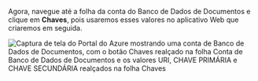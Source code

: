   Agora, navegue até a folha da conta do Banco de Dados de Documentos e clique em **Chaves**, pois usaremos esses valores no aplicativo Web que criaremos em seguida.

![Captura de tela do Portal do Azure mostrando uma conta de Banco de Dados de Documentos, com o botão Chaves realçado na folha Conta de Banco de Dados de Documentos e os valores URI, CHAVE PRIMÁRIA e CHAVE SECUNDÁRIA realçados na folha Chaves](./media/cosmos-db-keys/keys.png)

